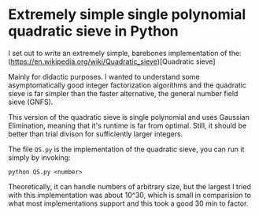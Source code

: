 Extremely simple single polynomial quadratic sieve in Python
===

I set out to write an extremely simple, barebones implementation of the: (https://en.wikipedia.org/wiki/Quadratic_sieve)[Quadratic sieve]

Mainly for didactic purposes. I wanted to understand some asymptomatically 
good integer factorization algorithms and the quadratic sieve is far simpler 
than the faster alternative, the general number field sieve (GNFS).

This version of the quadratic sieve is single polynomial and uses Gaussian
Elimination, meaning that it's runtime is far from optimal. Still, it should
be better than trial divison for sufficiently larger integers.

The file `QS.py` is the implementation of the quadratic sieve, you can run it
simply by invoking:

  `python QS.py <number>`

Theoretically, it can handle numbers of arbitrary size, but the largest I tried
with this implementation was about 10^30, which is small in comparision to
what most implementations support and this took a good 30 min to factor.
